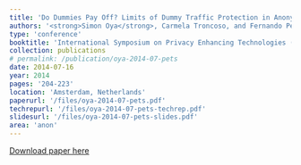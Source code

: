```yaml
---
title: 'Do Dummies Pay Off? Limits of Dummy Traffic Protection in Anonymous Communications'
authors: '<strong>Simon Oya</strong>, Carmela Troncoso, and Fernando Pérez-González'
type: 'conference'
booktitle: 'International Symposium on Privacy Enhancing Technologies (PETS)'
collection: publications
# permalink: /publication/oya-2014-07-pets
date: 2014-07-16
year: 2014
pages: '204-223'
location: 'Amsterdam, Netherlands'
paperurl: '/files/oya-2014-07-pets.pdf'
techrepurl: '/files/oya-2014-07-pets-techrep.pdf'
slidesurl: '/files/oya-2014-07-pets-slides.pdf'
area: 'anon'
---
```


[Download paper here](/files/oya-2014-07-pets.pdf)
